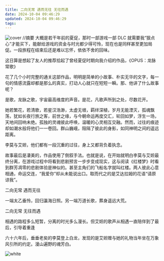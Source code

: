```yaml
---
title: 二向无常 遇而无往 无往而遇
date: 2024-10-04 09:46:29
updated: 2024-10-04 09:46:29
tags:
---
```

![cover](opus-echo-of-starsong.jpg)
//摘要
大概是若干年前的夏促，那时一部游戏一部 DLC 就需要我“狠点心”才能买下，能献给游戏的资金与时光都少得可怜，现在也是同样甚至更加局促。一段旅程在结束后还是难以忘怀，依依不舍的回味。

这日算是想起了友人的推荐拾起了曾经夏促时期向我介绍的作品，《OPUS：龙脉常歌》
<!-- more -->

花了几个小时完整的通关这部作品，明明是简单的小故事、朴实无华的文字，每一句的情感流露却都是那么的真实，打动人心就只在短短一瞬。那、他讲了什么故事呢？

是歌，龙脉之歌，宇宙最高维度的声音。是花，凡歌声所到之处，尽数花开。

她若繁花，若清歌，若星汉浩渺，太虚无垠，羁绊深植，岁月无能湮灭，孤魂飘荡，犹如长夜行旅之客，前世之缘，与今朝命运再度交汇，轮回如梦，浮生一场，天地间回响未绝。孤独的灵魂彼此呼唤，温暖的心灵相互交融。然而，过往的痕迹却如潮水般将他们一一卷回。群山巍峨，阻隔了彼此的身影，如同神明之间的遥远距离。

李莫与艾妲，他们都有一段沉重的过往，身上又都背负着执念。

故事最后是凄美的，作品使用了倒叙手法。也就是说，在开始就明白李莫与艾妲最终分离，在游戏过程中将看到悲剧预言一步步变成现实，这与阅读《红楼梦》时看到群芳凋零的悲剧体验是神似的。甚至主角们的飞船名字就叫红楼。两人彼此心意相通，命运交连，“我爱你”却从未能说出口。取而代之的是艾达拉姆的花语“请原谅我”。

二向无常 遇而无往

一端太乙垂怜，回归瀛海日照。另一端万道长歌，葬身遥远大荒。

二向无常 无往而遇

相遇的路程多么短暂，分离的时光多么漫长。但艾妲的歌声从相遇一直陪伴到了最后，引导着重逢

六十六年后，垂垂老矣的李莫登上白龙，发现的是艾妲赠与她的礼物当年坐在万象风引所的约定。漫山遍野的魂芳白。

![white](Screenshot_20241003_190358.png)
